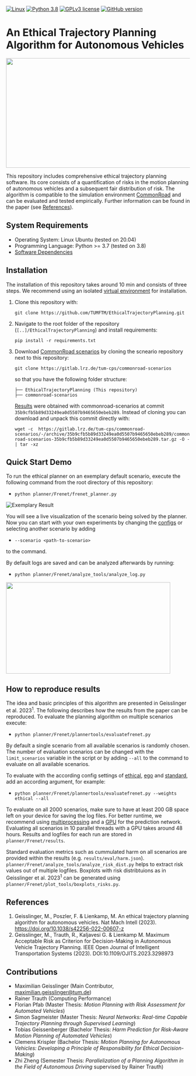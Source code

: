 [![Linux](https://img.shields.io/badge/os-linux-blue.svg)](https://www.linux.org/)
[![Python 3.8](https://img.shields.io/badge/python-3.8-blue.svg)](https://www.python.org/downloads/release/python-380/)
[![GPLv3 license](https://img.shields.io/badge/License-GPLv3-blue.svg)](http://perso.crans.org/besson/LICENSE.html)
[![GitHub version](https://badge.fury.io/gh/TUMFTM%2FEthicalTrajectoryPlanning.svg)](https://badge.fury.io/gh/TUMFTM%2FEthicalTrajectoryPlanning)
# An Ethical Trajectory Planning Algorithm for Autonomous Vehicles

<img src="./readme/overview.png" width="770" height="300">


This repository includes comprehensive ethical trajectory planning software. Its core consists of a quantification of risks in the motion planning of autonomous vehicles and a subsequent fair distribution of risk. The algorithm is compatible to the simulation environment [CommonRoad](https://commonroad.in.tum.de/) and can be evaluated and tested empirically. Further information can be found in the paper (see [References](#references)).

## System Requirements
* Operating System: Linux Ubuntu (tested on 20.04)
* Programming Language: Python >= 3.7 (tested on 3.8)
* [Software Dependencies](/requirements.txt)

## Installation

The installation of this repository takes around 10 min and consists of three steps.
We recommend using an isolated [virtual environment](https://pypi.org/project/virtualenv/) for installation.

1. Clone this repository with:

    `git clone https://github.com/TUMFTM/EthicalTrajectoryPlanning.git`

2. Navigate to the root folder of the repository (`[..]/EthicalTrajectoryPlanning`) and install requirements:

    `pip install -r requirements.txt`

3. Download [CommonRoad scenarios](https://gitlab.lrz.de/tum-cps/commonroad-scenarios) by cloning the scneario repository next to this repository:

    `git clone https://gitlab.lrz.de/tum-cps/commonroad-scenarios`

    so that you have the following folder structure:

    ```
    ├── EthicalTrajectoryPlanning (This repository)
    ├── commonroad-scenarios
    ```

    [Results](#how-to-reproduce-results) were obtained with commonroad-scenarios at commit `35b9cfb5b89d33249ea0d5507b9465650ebeb289`.
    Instead of cloning you can download and unpack this commit directly with:
    
    `wget -c  https://gitlab.lrz.de/tum-cps/commonroad-scenarios/-/archive/35b9cfb5b89d33249ea0d5507b9465650ebeb289/commonroad-scenarios-35b9cfb5b89d33249ea0d5507b9465650ebeb289.tar.gz -O - | tar -xz`

## Quick Start Demo

To run the ethical planner on an exemplary default scenario, execute the following command from the root directory of this repository:
    
* `python planner/Frenet/frenet_planner.py`

![Exemplary Result](readme/running_sample.gif)

You will see a live visualization of the scenario being solved by the planner.
Now you can start with your own experiments by changing the [configs](/planner/Frenet/configs/README.md) or selecting another scenario by adding

* `--scenario <path-to-scenario>`

to the command.

By default logs are saved and can be analyzed afterwards by running:

* `python planner/Frenet/analyze_tools/analyze_log.py`


[<img src="./readme/log_analysis.png" width="450" height="250">](/readme/log_analysis.png)


## How to reproduce results

The idea and basic principles of this algorithm are presented in Geisslinger et al. 2023<sup>1</sup>. The following describes how the results from the paper can be reproduced. To evaluate the planning algorithm on multiple scenarios execute:

* `python planner/Frenet/plannertools/evaluatefrenet.py`

By default a single scenario from all available scenarios is randomly chosen. The number of evaluation scenarios can be changed with the `limit_scenarios` variable in the script or by adding `--all` to the command to evaluate on all available scenarios.

To evaluate with the according config settings of [ethical](/planner/Frenet/configs/weights_ethical.json), [ego](/planner/Frenet/configs/weights_ego.json) and [standard](/planner/Frenet/configs/weights_standard.json), add an according argument, for example:

* `python planner/Frenet/plannertools/evaluatefrenet.py --weights ethical --all`

To evaluate on all 2000 scenarios, make sure to have at least 200 GB space left on your device for saving the log files. For better runtime, we recommend using [multiprocessing](/planner/Frenet/plannertools/evaluatefrenet.py#L46) and a [GPU](planner/Frenet/configs/prediction.json#L4) for the prediction network. Evaluating all scenarios in 10 parallel threads with a GPU takes around 48 hours. Results and logfiles for each run are stored in `planner/Frenet/results`.

Standard evaluation metrics such as cummulated harm on all scenarios are provided within the results (e.g. `results/eval/harm.json`). `planner/Frenet/analyze_tools/analyze_risk_dist.py` helps to extract risk values out of multiple logfiles. Boxplots with risk distribtuions as in Geisslinger et al. 2023<sup>1</sup> can be generated using `planner/Frenet/plot_tools/boxplots_risks.py`.


## References

1. Geisslinger, M., Poszler, F. & Lienkamp, M. An ethical trajectory planning algorithm for autonomous vehicles. Nat Mach Intell (2023). https://doi.org/10.1038/s42256-022-00607-z
2. Geisslinger, M., Trauth, R., Kaljavesi G. & Lienkamp M. Maximum Acceptable Risk as Criterion for Decision-Making in Autonomous Vehicle Trajectory Planning. IEEE Open Journal of Intelligent Transportation Systems (2023). DOI:10.1109/OJITS.2023.3298973

## Contributions
* Maximilian Geisslinger (Main Contributor, [maximilian.geisslinger@tum.de](mailto:maximilian.geisslinger@tum.de?subject=[GitHub]%20Ethical%20Trajectory%20Planning))
* Rainer Trauth (Computing Performance)
* Florian Pfab (Master Thesis: *Motion Planning with Risk Assessment for Automated Vehicles*)
* Simon Sagmeister (Master Thesis: *Neural Networks: Real-time Capable Trajectory Planning through Supervised Learning*)
* Tobias Geissenberger (Bachelor Thesis: *Harm Prediction for Risk-Aware Motion Planning of Automated Vehicles*)
* Clemens Krispler (Bachelor Thesis: *Motion Planning for Autonomous Vehicles: Developing a Principle of Responsibility for Ethical Decision-Making*)
* Zhi Zheng (Semester Thesis: *Parallelization of a Planning Algorithm in the Field of Autonomous Driving* supervised by Rainer Trauth)
